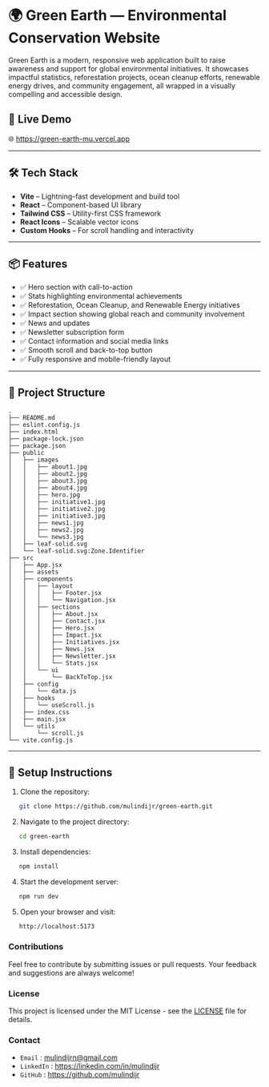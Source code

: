 # 🌍 Green Earth — Environmental Conservation Website

Green Earth is a modern, responsive web application built to raise awareness and support for global environmental initiatives. It showcases impactful statistics, reforestation projects, ocean cleanup efforts, renewable energy drives, and community engagement, all wrapped in a visually compelling and accessible design.

## 🚀 Live Demo

🌐 https://green-earth-mu.vercel.app

---

## 🛠 Tech Stack

- **Vite** – Lightning-fast development and build tool
- **React** – Component-based UI library
- **Tailwind CSS** – Utility-first CSS framework
- **React Icons** – Scalable vector icons
- **Custom Hooks** – For scroll handling and interactivity

---

## 📦 Features

- ✅ Hero section with call-to-action
- ✅ Stats highlighting environmental achievements
- ✅ Reforestation, Ocean Cleanup, and Renewable Energy initiatives
- ✅ Impact section showing global reach and community involvement
- ✅ News and updates
- ✅ Newsletter subscription form
- ✅ Contact information and social media links
- ✅ Smooth scroll and back-to-top button
- ✅ Fully responsive and mobile-friendly layout

---

## 📁 Project Structure

```
.
├── README.md
├── eslint.config.js
├── index.html
├── package-lock.json
├── package.json
├── public
│   ├── images
│   │   ├── about1.jpg
│   │   ├── about2.jpg
│   │   ├── about3.jpg
│   │   ├── about4.jpg
│   │   ├── hero.jpg
│   │   ├── initiative1.jpg
│   │   ├── initiative2.jpg
│   │   ├── initiative3.jpg
│   │   ├── news1.jpg
│   │   ├── news2.jpg
│   │   └── news3.jpg
│   ├── leaf-solid.svg
│   └── leaf-solid.svg:Zone.Identifier
├── src
│   ├── App.jsx
│   ├── assets
│   ├── components
│   │   ├── layout
│   │   │   ├── Footer.jsx
│   │   │   └── Navigation.jsx
│   │   ├── sections
│   │   │   ├── About.jsx
│   │   │   ├── Contact.jsx
│   │   │   ├── Hero.jsx
│   │   │   ├── Impact.jsx
│   │   │   ├── Initiatives.jsx
│   │   │   ├── News.jsx
│   │   │   ├── Newsletter.jsx
│   │   │   └── Stats.jsx
│   │   └── ui
│   │       └── BackToTop.jsx
│   ├── config
│   │   └── data.js
│   ├── hooks
│   │   └── useScroll.js
│   ├── index.css
│   ├── main.jsx
│   └── utils
│       └── scroll.js
└── vite.config.js
```

---

## 🔧 Setup Instructions

1. Clone the repository:
```bash
   git clone https://github.com/mulindijr/green-earth.git
```
2. Navigate to the project directory:
```bash
   cd green-earth
```
3. Install dependencies:
```bash
   npm install
```
4. Start the development server:
```bash
   npm run dev
```
5. Open your browser and visit:
```bash
   http://localhost:5173
```
### Contributions

Feel free to contribute by submitting issues or pull requests. Your feedback and suggestions are always welcome!

### License

This project is licensed under the MIT License - see the [LICENSE](License) file for details.

### Contact

- `Email` : mulindijrn@gmail.com
- `LinkedIn` : https://linkedin.com/in/mulindijr
- `GitHub` : https://github.com/mulindijr
